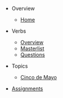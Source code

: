 <!-- _sidebar.md -->

- Overview
  - [Home](README.md)
  
- Verbs
  - [Overview](verbs/README.md)
  - [Masterlist](verbs/masterlist.md)
  - [Questions](verbs/questions.md)

- Topics
  - [Cinco de Mayo](topics/cincodemayo.md)

- [Assignments](assignments.md)